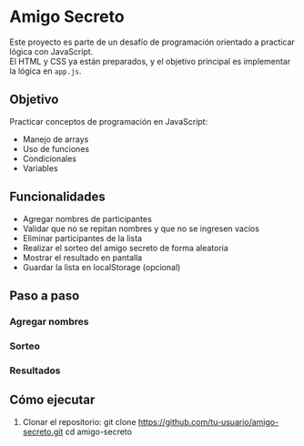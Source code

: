 # Amigo Secreto

Este proyecto es parte de un desafío de programación orientado a practicar lógica con JavaScript.  
El HTML y CSS ya están preparados, y el objetivo principal es implementar la lógica en `app.js`.

## Objetivo

Practicar conceptos de programación en JavaScript:
- Manejo de arrays
- Uso de funciones
- Condicionales
- Variables

## Funcionalidades

- Agregar nombres de participantes
- Validar que no se repitan nombres y que no se ingresen vacíos
- Eliminar participantes de la lista
- Realizar el sorteo del amigo secreto de forma aleatoria
- Mostrar el resultado en pantalla
- Guardar la lista en localStorage (opcional)

## Paso a paso

### Agregar nombres
### Sorteo
### Resultados


## Cómo ejecutar

1. Clonar el repositorio:
   git clone https://github.com/tu-usuario/amigo-secreto.git
   cd amigo-secreto
